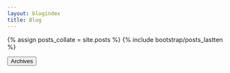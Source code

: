 ```yaml
---
layout: blogindex
title: Blog
---
```

{% assign posts_collate = site.posts %}
{% include bootstrap/posts_lastten %}
<div class="content">
<form id="archiveform" method="get" action="/blog/archive" onsubmit="window.location=this.action; return false;"> 
<input type="submit" class="archivebutton" title="Archives" value="Archives" onmouseover="window.status='Archive'; return true;" onmouseout="window.status='';return true;" /></form>
</div>